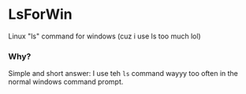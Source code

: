 # LsForWin
Linux "ls" command for windows (cuz i use ls too much lol)

### Why?
Simple and short answer: I use teh `ls` command wayyy too often in the normal windows command prompt.
